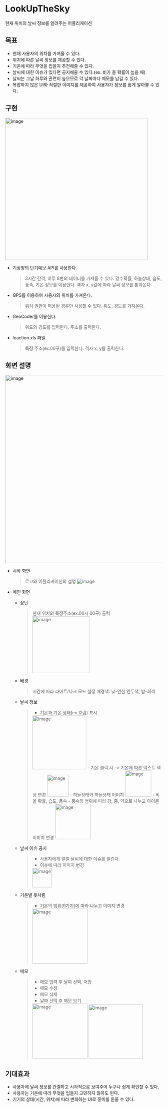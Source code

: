 # LookUpTheSky
현재 위치의 날씨 정보를 알려주는 어플리케이션

## 목표
- 현재 사용자의 위치를 가져올 수 있다.
- 위치에 따른 날씨 정보를 제공할 수 있다.
- 기온에 따라 무엇을 입을지 추천해줄 수 있다.
- 날씨에 대한 이슈가 있다면 공지해줄 수 있다.(ex. 비가 올 확률이 높을 때)
- 날씨는 그날 하루와 관련이 높으므로 각 날짜마다 메모를 남길 수 있다.
- 복잡하지 않은 UI와 적절한 이미지를 제공하여 사용자가 정보를 쉽게 알아볼 수 있다.

## 구현
<img width="455" alt="image" src="https://github.com/hs-2171117-yeyoungyang/LookUpTheSky/assets/115926596/5421ec84-25b9-4b2f-9c08-17b621f3b0ce">

- 기상청의 단기예보 API를 사용한다.
  > 3시간 간격, 하루 8번의 데이터를 가져올 수 있다.
  > 강수확률, 하늘상태, 습도, 풍속, 기온 정보를 이용한다.
  > 격자 x, y값에 따라 날씨 정보를 받아온다.
- GPS를 이용하여 사용자의 위치를 가져온다.
  > 위치 권한이 허용된 경우만 사용할 수 있다.
  > 위도, 경도를 가져온다.
- GeoCoder를 이용한다.
  > 위도와 경도를 입력한다.
  > 주소를 출력한다.
- loaction.xls 파일
  > 특정 주소(ex.00구)를 입력한다.
  > 격자 x, y를 출력한다.

## 화면 설명
<img width="602" alt="image" src="https://github.com/hs-2171117-yeyoungyang/LookUpTheSky/assets/115926596/b6d957e4-d34f-477e-9828-b42c43f54c8e">

- 시작 화면
  > 로고와 어플리케이션의 설명
  > ![image](https://github.com/hs-2171117-yeyoungyang/LookUpTheSky/assets/115926596/a88fffa1-f831-4ba1-b64d-ea4953e0e911)

- 메인 화면
  - 상단
    > 현재 위치의 특정주소(ex.00시 00구) 출력
    > <img width="182" alt="image" src="https://github.com/hs-2171117-yeyoungyang/LookUpTheSky/assets/115926596/37bafa14-1727-4e0b-9c48-0cbc3dfb3342">

  - 배경
    > 시간에 따라 라이트/다크 모드 설정
    > 배경색: 낮-연한 연두색, 밤-회색
    > 
  - 날씨 정보
    > - 기온과 기온 상태(ex.흐림) 표시
    > <img width="172" alt="image" src="https://github.com/hs-2171117-yeyoungyang/LookUpTheSky/assets/115926596/d8aa6193-3d7f-46fd-a120-0922c1e86464">
    > - 기온 클릭 시 -> 기온에 따른 텍스트 색상 변경
    > <img width="69" alt="image" src="https://github.com/hs-2171117-yeyoungyang/LookUpTheSky/assets/115926596/1e1a0894-cd26-416e-a5de-3e76121f7a2d">
    > - 하늘상태와 하늘상태 이미지
    > <img width="83" alt="image" src="https://github.com/hs-2171117-yeyoungyang/LookUpTheSky/assets/115926596/7ab80573-29f0-44e1-86b5-33731eb93394">
    > - 비 올 확률, 습도, 풍속
    > - 풍속의 범위에 따라 강, 중, 약으로 나누고 아이콘 이미지 변경
    > <img width="113" alt="image" src="https://github.com/hs-2171117-yeyoungyang/LookUpTheSky/assets/115926596/d523ea3e-9170-46cb-a9d4-0e7f1f94f9bd">
  - 날씨 이슈 공지
    > - 사용자에게 알릴 날씨에 대한 이슈를 알린다.
    > - 이슈에 따라 이미지 변경
    > <img width="62" alt="image" src="https://github.com/hs-2171117-yeyoungyang/LookUpTheSky/assets/115926596/65ce675c-294d-4695-9777-8aca4eb2238f">
  - 기온별 옷차림
    > - 기온의 범위(9가지)에 따라 나누고 이미지 변경
    > <img width="176" alt="image" src="https://github.com/hs-2171117-yeyoungyang/LookUpTheSky/assets/115926596/968bb7f8-299c-452f-9e4c-00a6500c9444">
  - 메모
    > - 메모 입력 후 날짜 선택, 저장
    > - 메모 수정
    > - 메모 삭제
    > - 날짜 선택 후 메모 보기
    > <img width="176" alt="image" src="https://github.com/hs-2171117-yeyoungyang/LookUpTheSky/assets/115926596/51738334-91d4-458a-a333-0e2411dc161f"> 
    > <img width="173" alt="image" src="https://github.com/hs-2171117-yeyoungyang/LookUpTheSky/assets/115926596/070a3d1e-cc0d-4809-acc9-15c62e85bab7">
  

## 기대효과
- 사용자에 날씨 정보를 간결하고 시각적으로 보여주어 누구나 쉽게 확인할 수 있다.
- 사용자는 기온에 따라 무엇을 입을지 고민하지 않아도 된다.
- 기기의 상태(시간, 위치)에 따라 변화하는 UI로 흥미를 돋울 수 있다.
